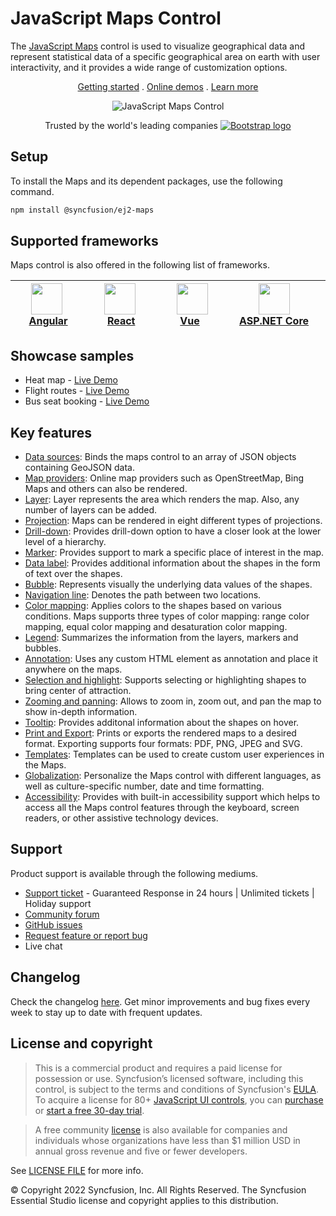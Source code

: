 # JavaScript Maps Control

The [JavaScript Maps](https://www.syncfusion.com/javascript-ui-controls/js-maps-library?utm_source=npm&utm_medium=listing&utm_campaign=javascript-map-npm) control is used to visualize geographical data and represent statistical data of a specific geographical area on earth with user interactivity, and it provides a wide range of customization options.

<p align="center">
    <a href="https://ej2.syncfusion.com/documentation/maps/getting-started/?utm_source=npm&utm_medium=listing&utm_campaign=javascript-map-npm">Getting started</a> . 
    <a href="https://ej2.syncfusion.com/demos/?utm_source=npm&utm_medium=listing&utm_campaign=javascript-map-npm#/material/maps/default.html">Online demos</a> . 
    <a href="https://www.syncfusion.com/javascript-ui-controls/js-maps?utm_source=npm&utm_medium=listing&utm_campaign=javascript-map-npm">Learn more</a>
</p>

<p align="center">
    <img src="https://raw.githubusercontent.com/SyncfusionExamples/nuget-img/master/javascript/javascript-map.png" alt="JavaScript Maps Control">
</p>

<p align="center">
Trusted by the world's leading companies
  <a href="https://www.syncfusion.com">
    <img src="https://raw.githubusercontent.com/SyncfusionExamples/nuget-img/master/syncfusion/syncfusion-trusted-companies.webp" alt="Bootstrap logo">
  </a>
</p>

## Setup

To install the Maps and its dependent packages, use the following command.

```sh
npm install @syncfusion/ej2-maps
```

## Supported frameworks

Maps control is also offered in the following list of frameworks.

| [<img src="https://ej2.syncfusion.com/github/images/angular.svg" height="50" />](https://www.syncfusion.com/angular-ui-components?utm_medium=listing&utm_source=github)<br/>&nbsp;&nbsp;&nbsp;&nbsp;&nbsp;[Angular](https://www.syncfusion.com/angular-ui-components?utm_medium=listing&utm_source=github)&nbsp;&nbsp;&nbsp;&nbsp; | [<img src="https://ej2.syncfusion.com/github/images/react.svg"  height="50" />](https://www.syncfusion.com/react-ui-components?utm_medium=listing&utm_source=github)<br/>&nbsp;&nbsp;&nbsp;&nbsp;&nbsp;&nbsp;&nbsp;[React](https://www.syncfusion.com/react-ui-components?utm_medium=listing&utm_source=github)&nbsp;&nbsp;&nbsp;&nbsp;&nbsp;&nbsp; | [<img src="https://ej2.syncfusion.com/github/images/vue.svg" height="50" />](https://www.syncfusion.com/vue-ui-components?utm_medium=listing&utm_source=github)<br/>&nbsp;&nbsp;&nbsp;&nbsp;&nbsp;&nbsp;&nbsp;[Vue](https://www.syncfusion.com/vue-ui-components?utm_medium=listing&utm_source=github)&nbsp;&nbsp;&nbsp;&nbsp;&nbsp;&nbsp;&nbsp;&nbsp;&nbsp; | [<img src="https://ej2.syncfusion.com/github/images/netcore.svg" height="50" />](https://www.syncfusion.com/aspnet-core-ui-controls?utm_medium=listing&utm_source=github)<br/>&nbsp;&nbsp;[ASP.NET&nbsp;Core](https://www.syncfusion.com/aspnet-core-ui-controls?utm_medium=listing&utm_source=github)&nbsp;&nbsp; | [<img src="https://ej2.syncfusion.com/github/images/netmvc.svg" height="50" />](https://www.syncfusion.com/aspnet-mvc-ui-controls?utm_medium=listing&utm_source=github)<br/>&nbsp;&nbsp;[ASP.NET&nbsp;MVC](https://www.syncfusion.com/aspnet-mvc-ui-controls?utm_medium=listing&utm_source=github)&nbsp;&nbsp; | 
| :-----: | :-----: | :-----: | :-----: | :-----: |

## Showcase samples

* Heat map - [Live Demo](https://ej2.syncfusion.com/demos/?utm_source=npm&utm_campaign=javascript-map-npm#/material/maps/heat-map.html)
* Flight routes - [Live Demo](https://ej2.syncfusion.com/demos/?utm_source=npm&utm_campaign=javascript-map-npm#/material/maps/curved-lines.html)
* Bus seat booking - [Live Demo](https://ej2.syncfusion.com/demos/?utm_source=npm&utm_campaign=javascript-map-npm#/material/maps/seat-selection.html)

## Key features

* [Data sources](https://ej2.syncfusion.com/documentation/maps/populate-data/?utm_source=npm&utm_campaign=javascript-map-npm): Binds the maps control to an array of JSON objects containing GeoJSON data.
* [Map providers](https://ej2.syncfusion.com/documentation/maps/providers/other-maps/?utm_source=npm&utm_campaign=javascript-map-npm): Online map providers such as OpenStreetMap, Bing Maps and others can also be rendered.
* [Layer](https://ej2.syncfusion.com/documentation/maps/layers/?utm_source=npm&utm_campaign=javascript-map-npm): Layer represents the area which renders the map. Also, any number of layers can be added.
* [Projection](https://ej2.syncfusion.com/demos/?utm_source=npm&utm_campaign=javascript-map-npm#/material/maps/projection.html): Maps can be rendered in eight different types of projections.
* [Drill-down](https://ej2.syncfusion.com/demos/?utm_source=npm&utm_campaign=javascript-map-npm#/material/maps/drilldown.html): Provides drill-down option to have a closer look at the lower level of a hierarchy.
* [Marker](https://ej2.syncfusion.com/documentation/maps/markers/?utm_source=npm&utm_campaign=javascript-map-npm): Provides support to mark a specific place of interest in the map.
* [Data label](https://ej2.syncfusion.com/documentation/maps/data-label/?utm_source=npm&utm_campaign=javascript-map-npm): Provides additional information about the shapes in the form of text over the shapes.
* [Bubble](https://ej2.syncfusion.com/documentation/maps/bubble/?utm_source=npm&utm_campaign=javascript-map-npm): Represents visually the underlying data values of the shapes.
* [Navigation line](https://ej2.syncfusion.com/documentation/maps/navigation-line/?utm_source=npm&utm_campaign=javascript-map-npm): Denotes the path between two locations.
* [Color mapping](https://ej2.syncfusion.com/documentation/maps/color-mapping/?utm_source=npm&utm_campaign=javascript-map-npm): Applies colors to the shapes based on various conditions. Maps supports three types of color mapping: range color mapping, equal color mapping and desaturation color mapping.
* [Legend](https://ej2.syncfusion.com/documentation/maps/legend/?utm_source=npm&utm_campaign=javascript-map-npm): Summarizes the information from the layers, markers and bubbles.
* [Annotation](https://ej2.syncfusion.com/documentation/maps/annotations/?utm_source=npm&utm_campaign=javascript-map-npm): Uses any custom HTML element as annotation and place it anywhere on the maps.
* [Selection and highlight](https://ej2.syncfusion.com/documentation/maps/user-interactions/?utm_source=npm&utm_campaign=javascript-map-npm#selection): Supports selecting or highlighting shapes to bring center of attraction.
* [Zooming and panning](https://ej2.syncfusion.com/documentation/maps/user-interactions/?utm_source=npm&utm_campaign=javascript-map-npm#zooming): Allows to zoom in, zoom out, and pan the map to show in-depth information.
* [Tooltip](https://ej2.syncfusion.com/documentation/maps/user-interactions/?utm_source=npm&utm_campaign=javascript-map-npm#tooltip): Provides additonal information about the shapes on hover.
* [Print and Export](https://ej2.syncfusion.com/documentation/maps/print/?utm_source=npm&utm_campaign=javascript-map-npm): Prints or exports the rendered maps to a desired format. Exporting supports four formats: PDF, PNG, JPEG and SVG.
* [Templates](https://ej2.syncfusion.com/demos/?utm_source=npm&utm_campaign=javascript-map-npm#/material/maps/marker-template.html): Templates can be used to create custom user experiences in the Maps.
* [Globalization](https://ej2.syncfusion.com/documentation/maps/internationalization/?utm_source=npm&utm_campaign=javascript-map-npm): Personalize the Maps control with different languages, as well as culture-specific number, date and time formatting.
* [Accessibility](https://ej2.syncfusion.com/documentation/maps/accessibility/?utm_source=npm&utm_campaign=javascript-map-npm): Provides with built-in accessibility support which helps to access all the Maps control features through the keyboard, screen readers, or other assistive technology devices.

## Support

Product support is available through the following mediums.

* [Support ticket](https://support.syncfusion.com/support/tickets/create) - Guaranteed Response in 24 hours | Unlimited tickets | Holiday support
* [Community forum](https://www.syncfusion.com/forums/essential-js2?utm_source=npm&utm_medium=listing&utm_campaign=javascript-map-npm)
* [GitHub issues](https://github.com/syncfusion/ej2-javascript-ui-controls/issues/new)
* [Request feature or report bug](https://www.syncfusion.com/feedback/javascript?utm_source=npm&utm_medium=listing&utm_campaign=javascript-map-npm)
* Live chat

## Changelog

Check the changelog [here](https://github.com/syncfusion/ej2-javascript-ui-controls/blob/master/controls/maps/CHANGELOG.md?utm_source=npm&utm_campaign=javascript-map-npm). Get minor improvements and bug fixes every week to stay up to date with frequent updates.

## License and copyright

> This is a commercial product and requires a paid license for possession or use. Syncfusion’s licensed software, including this control, is subject to the terms and conditions of Syncfusion's [EULA](https://www.syncfusion.com/eula/es/). To acquire a license for 80+ [JavaScript UI controls](https://www.syncfusion.com/javascript-ui-controls), you can [purchase](https://www.syncfusion.com/sales/products) or [start a free 30-day trial](https://www.syncfusion.com/account/manage-trials/start-trials).

> A free community [license](https://www.syncfusion.com/products/communitylicense) is also available for companies and individuals whose organizations have less than $1 million USD in annual gross revenue and five or fewer developers.

See [LICENSE FILE](https://github.com/syncfusion/ej2-javascript-ui-controls/blob/master/controls/maps/license?utm_source=npm&utm_campaign=javascript-map-npm) for more info.

&copy; Copyright 2022 Syncfusion, Inc. All Rights Reserved. The Syncfusion Essential Studio license and copyright applies to this distribution.